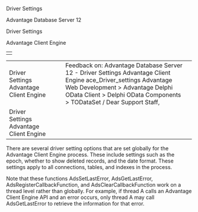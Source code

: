 Driver Settings




Advantage Database Server 12  

Driver Settings

Advantage Client Engine

|  |
| --- |
|  |

|  |  |  |  |  |
| --- | --- | --- | --- | --- |
| Driver Settings  Advantage Client Engine |  |  | Feedback on: Advantage Database Server 12 - Driver Settings Advantage Client Engine ace\_Driver\_settings Advantage Web Development > Advantage Delphi OData Client > Delphi OData Components > TODataSet / Dear Support Staff, |  |
| Driver Settings  Advantage Client Engine |  |  |  |  |

There are several driver setting options that are set globally for the Advantage Client Engine process. These include settings such as the epoch, whether to show deleted records, and the date format. These settings apply to all connections, tables, and indexes in the process.

Note that these functions AdsSetLastError, AdsGetLastError, AdsRegisterCallbackFunction, and AdsClearCallbackFunction work on a thread level rather than globally. For example, if thread A calls an Advantage Client Engine API and an error occurs, only thread A may call AdsGetLastError to retrieve the information for that error.